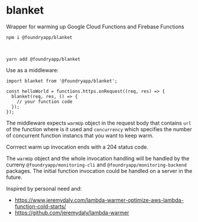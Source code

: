 # blanket

Wrapper for warming up Google Cloud Functions and Firebase Functions
  
    npm i @foundryapp/blanket
<br/>

    yarn add @foundryapp/blanket


Use as a middleware:

    import blanket from '@foundryapp/blanket';
    
    const helloWorld = functions.https.onRequest((req, res) => {
      blanket(req, res, () => {
        // your function code
      });
    });

The middleware expects `warmUp` object in the request body that contains `url` of the function where is it used and `concurrency` which specifies the number of concurrent function instancs that you want to keep warm.

Corrrect warm up invocation ends with a 204 status code.

The `warmUp` object and the whole invocation handling will be handled by the curreny `@foundryapp/monitoring-cli` and `@foundryapp/monitoring-backend` packages. The initial function invocation could be handled on a server in the future.


Inspired by personal need and:

- https://www.jeremydaly.com/lambda-warmer-optimize-aws-lambda-function-cold-starts/
- https://github.com/jeremydaly/lambda-warmer
